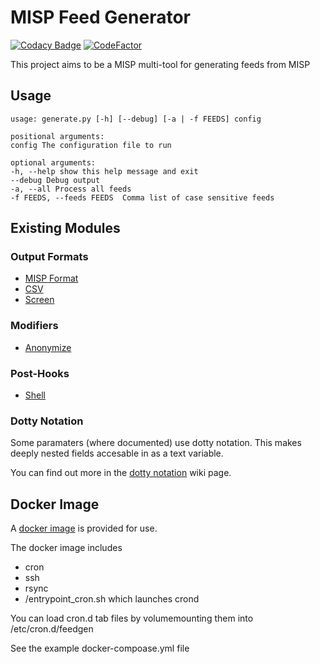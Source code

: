 # MISP Feed Generator

[![Codacy Badge](https://api.codacy.com/project/badge/Grade/2cabe5b6408d42d28d150e9da29a1644)](https://app.codacy.com/manual/coolacid/misp_feedgen?utm_source=github.com&utm_medium=referral&utm_content=coolacid/misp_feedgen&utm_campaign=Badge_Grade_Dashboard)
[![CodeFactor](https://www.codefactor.io/repository/github/coolacid/misp_feedgen/badge)](https://www.codefactor.io/repository/github/coolacid/misp_feedgen)

This project aims to be a MISP multi-tool for generating feeds from MISP

## Usage

```plaintext
usage: generate.py [-h] [--debug] [-a | -f FEEDS] config

positional arguments:
config The configuration file to run

optional arguments:
-h, --help show this help message and exit
--debug Debug output
-a, --all Process all feeds
-f FEEDS, --feeds FEEDS  Comma list of case sensitive feeds
```

## Existing Modules

### Output Formats
*   [MISP Format](https://github.com/coolacid/misp_feedgen/wiki/%5BFormats%5D-MISP)
*   [CSV](https://github.com/coolacid/misp_feedgen/wiki/%5BFormats%5D-CSV)
*   [Screen](https://github.com/coolacid/misp_feedgen/wiki/%5BFormats%5D-Screen)

### Modifiers
*   [Anonymize](https://github.com/coolacid/misp_feedgen/wiki/%5BModifier%5D-Anonymize)

### Post-Hooks
*   [Shell](https://github.com/coolacid/misp_feedgen/wiki/%5BHook%5D-Shell)

### Dotty Notation
Some paramaters (where documented) use dotty notation. This makes deeply nested fields accesable in as a text variable.

You can find out more in the [dotty notation](https://github.com/coolacid/misp_feedgen/wiki/Dotty-Notation) wiki page.

## Docker Image

A [docker image](https://hub.docker.com/r/coolacid/misp_feedgen) is provided for use.

The docker image includes 
*   cron
*   ssh
*   rsync
*   /entrypoint_cron.sh which launches crond

You can load cron.d tab files by volumemounting them into /etc/cron.d/feedgen

See the example docker-compoase.yml file
